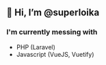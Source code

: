 ## 👋 Hi, I’m @superloika

### I'm currently messing with
- PHP (Laravel)
- Javascript (VueJS, Vuetify)
